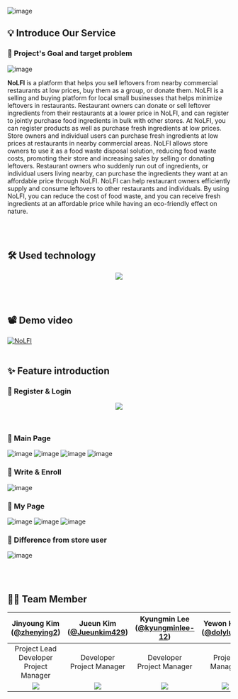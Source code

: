 ![image](https://user-images.githubusercontent.com/77235677/160892366-80e8cd45-fda0-47f4-8045-b56c22d025df.png)

## 💡 Introduce Our Service
### 🎯 Project's Goal and target problem
![image](https://user-images.githubusercontent.com/77235677/160897796-93d80b8e-a45d-486c-bae1-c126a35eda7b.png)

**NoLFI** is a platform that helps you sell leftovers from nearby commercial restaurants at low prices, buy them as a group, or donate them.
NoLFI is a selling and buying platform for local small businesses that helps minimize leftovers in restaurants. 
Restaurant owners can donate or sell leftover ingredients from their restaurants at a lower price in NoLFI, and can register to jointly purchase food ingredients in bulk with other stores. 
At NoLFI, you can register products as well as purchase fresh ingredients at low prices. 
Store owners and individual users can purchase fresh ingredients at low prices at restaurants in nearby commercial areas.
NoLFI allows store owners to use it as a food waste disposal solution, reducing food waste costs, promoting their store and increasing sales by selling or donating leftovers. 
Restaurant owners who suddenly run out of ingredients, or individual users living nearby, can purchase the ingredients they want at an affordable price through NoLFI. 
NoLFI can help restaurant owners efficiently supply and consume leftovers to other restaurants and individuals. 
By using NoLFI, you can reduce the cost of food waste, and you can receive fresh ingredients at an affordable price while having an eco-friendly effect on nature.

<br/><br/>

## 🛠 Used technology
<p align="center"><img src="https://user-images.githubusercontent.com/77235677/160899980-0a8fe377-ebbd-4c5a-9694-98ada0bd84cf.png"></p>
<br/><br/>

## 📽 Demo video

[![NoLFI](https://user-images.githubusercontent.com/77235677/160967028-4e80ee7d-a659-4294-945c-1f04e5e32781.png)](https://youtu.be/dMaIThrZD2k)
<br/><br/>

## ✨ Feature introduction
### 🔸 Register & Login
<p align="center"><img src="https://user-images.githubusercontent.com/77235677/160903216-cba739c8-6c48-4db4-b86f-0fbd1d6cc184.png"></p>
<br>

### 🔸 Main Page
![image](https://user-images.githubusercontent.com/77235677/160903312-c6ff43d2-ee39-47b3-a90c-70fb7dc18dc5.png)
![image](https://user-images.githubusercontent.com/77235677/160903332-db225bc6-4fb2-4db9-bbb3-e096adce7c33.png)
![image](https://user-images.githubusercontent.com/77235677/160903341-e8abb548-371a-402c-89a8-fee5eae2fe39.png)
![image](https://user-images.githubusercontent.com/77235677/160903349-f73bcb85-9684-499e-a4ae-54d9731ef48d.png)
<br>

### 🔸 Write & Enroll
![image](https://user-images.githubusercontent.com/77235677/160904269-b3c84ab2-09fb-4a3e-a542-400b658266c7.png)
<br>

### 🔸 My Page
![image](https://user-images.githubusercontent.com/77235677/160903397-6ce6c012-9e57-4cce-8835-758bc80b2141.png)
![image](https://user-images.githubusercontent.com/77235677/160903412-758a8777-e9b4-469c-b5c2-77a92d954352.png)
![image](https://user-images.githubusercontent.com/77235677/160903419-6b2b6c4d-ad8e-49c3-9988-4bf97f26e472.png)
<br>

### 🔸 Difference from store user
![image](https://user-images.githubusercontent.com/77235677/160903439-33b45e02-6a33-4dbd-9a1c-ff84150c49d5.png)

<br/><br/>

## 🙆‍♀ Team Member 
|Jinyoung Kim<br/>([@zhenying2](https://github.com/zhenying2))|Jueun Kim<br/>([@Jueunkim429](https://github.com/Jueunkim429))|Kyungmin Lee<br/>([@kyungminlee-12](https://github.com/kyungminlee-12))|Yewon Kang<br/>([@dolylupec](https://github.com/dolylupec))|
|:----------:|:----------:|:----------:|:----------:|
|Project Lead<br/>Developer<br/>Project Manager|Developer<br/>Project Manager|Developer<br/>Project Manager|Project Manager|
|![](https://github.com/zhenying2.png)|![](https://github.com/Jueunkim429.png)|![](https://github.com/kyungminlee-12.png)|![](https://github.com/dolylupec.png)|

<br/><br/>

